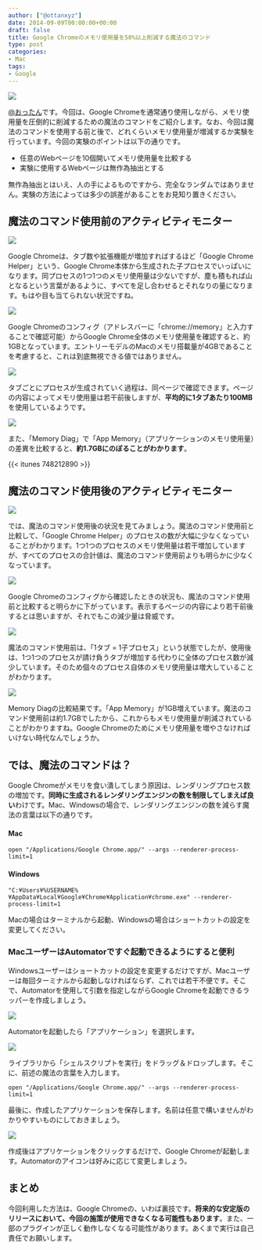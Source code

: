 ```yaml
---
author: ["@ottanxyz"]
date: 2014-09-09T00:00:00+00:00
draft: false
title: Google Chromeのメモリ使用量を50%以上削減する魔法のコマンド
type: post
categories:
- Mac
tags:
- Google
---
```


![](140909-540e8f34b5ac1.jpg)






[@おったん](https://twitter.com/ottanxyz)です。今回は、Google Chromeを通常通り使用しながら、メモリ使用量を圧倒的に削減するための魔法のコマンドをご紹介します。なお、今回は魔法のコマンドを使用する前と後で、どれくらいメモリ使用量が増減するか実験を行っています。今回の実験のポイントは以下の通りです。






  * 任意のWebページを10個開いてメモリ使用量を比較する
  * 実験に使用するWebページは無作為抽出とする




無作為抽出とはいえ、人の手によるものですから、完全なランダムではありません。実験の方法によっては多少の誤差があることをお見知り置きください。





## 魔法のコマンド使用前のアクティビティモニター





![](140909-540e8b50b11c9.png)






Google Chromeは、タブ数や拡張機能が増加すればするほど「Google Chrome Helper」という、Google Chrome本体から生成された子プロセスでいっぱいになります。同プロセスの1つ1つのメモリ使用量は少ないですが、塵も積もれば山となるという言葉があるように、すべてを足し合わせるとそれなりの量になります。もはや目も当てられない状況ですね。





![](140909-540e8b5365ae7.png)






Google Chromeのコンフィグ（アドレスバーに「chrome://memory」と入力することで確認可能）からGoogle Chrome全体のメモリ使用量を確認すると、約1GBとなっています。エントリーモデルのMacのメモリ搭載量が4GBであることを考慮すると、これは到底無視できる値ではありません。





![](140909-540e8b56e8103.png)






タブごとにプロセスが生成されていく過程は、同ページで確認できます。ページの内容によってメモリ使用量は若干前後しますが、**平均的に1タブあたり100MB**を使用しているようです。





![](140909-540e8f3636b73.png)






また、「Memory Diag」で「App Memory」（アプリケーションのメモリ使用量）の差異を比較すると、**約1.7GBにのぼることがわかります**。



{{< itunes 748212890 >}}



## 魔法のコマンド使用後のアクティビティモニター





![](140909-540e8b5543436.png)






では、魔法のコマンド使用後の状況を見てみましょう。魔法のコマンド使用前と比較して、「Google Chrome Helper」のプロセスの数が大幅に少なくなっていることがわかります。1つ1つのプロセスのメモリ使用量は若干増加していますが、すべてのプロセスの合計値は、魔法のコマンド使用前よりも明らかに少なくなっています。





![](140909-540e9ab8b41ea.png)






Google Chromeのコンフィグから確認したときの状況も、魔法のコマンド使用前と比較すると明らかに下がっています。表示するページの内容により若干前後するとは思いますが、それでもこの減少量は脅威です。





![](140909-540e8b5ab54ae.png)






魔法のコマンド使用前は、「1タブ = 1子プロセス」という状態でしたが、使用後は、1つ1つのプロセスが請け負うタブが増加する代わりに全体のプロセス数が減少しています。そのため個々のプロセス自体のメモリ使用量は増大していることがわかります。





![](140909-540e8f37839ff.png)






Memory Diagの比較結果です。「App Memory」が1GB増えています。魔法のコマンド使用前は約1.7GBでしたから、これからもメモリ使用量が削減されていることがわかりますね。Google Chromeのためにメモリ使用量を増やさなければいけない時代なんでしょうか。





## では、魔法のコマンドは？





Google Chromeがメモリを食い潰してしまう原因は、レンダリングプロセス数の増加です。**同時に生成されるレンダリングエンジンの数を制限してしまえば良い**わけです。Mac、Windowsの場合で、レンダリングエンジンの数を減らす魔法の言葉は以下の通りです。





#### Mac





    open "/Applications/Google Chrome.app/" --args --renderer-process-limit=1





#### Windows





    "C:¥Users¥%USERNAME%¥AppData¥Local¥Google¥Chrome¥Application¥chrome.exe" --renderer-process-limit=1





Macの場合はターミナルから起動、Windowsの場合はショートカットの設定を変更してください。





### MacユーザーはAutomatorですぐ起動できるようにすると便利





Windowsユーザーはショートカットの設定を変更するだけですが、Macユーザーは毎回ターミナルから起動しなければならず、これでは若干不便です。そこで、Automatorを使用して引数を指定しながらGoogle Chromeを起動できるラッパーを作成しましょう。





![](140909-540e8b5d3520a.png)






Automatorを起動したら「アプリケーション」を選択します。





![](140909-540e8b5eb54db.png)






ライブラリから「シェルスクリプトを実行」をドラッグ＆ドロップします。そこに、前述の魔法の言葉を入力します。





    open "/Applications/Google Chrome.app/" --args --renderer-process-limit=1





最後に、作成したアプリケーションを保存します。名前は任意で構いませんがわかりやすいものにしておきましょう。





![](140909-540e8b600aa7a.png)






作成後はアプリケーションをクリックするだけで、Google Chromeが起動します。Automatorのアイコンは好みに応じて変更しましょう。





## まとめ





今回利用した方法は、Google Chromeの、いわば裏技です。**将来的な安定版のリリースにおいて、今回の施策が使用できなくなる可能性もあります**。また、一部のプラグインが正しく動作しなくなる可能性があります。あくまで実行は自己責任でお願いします。
